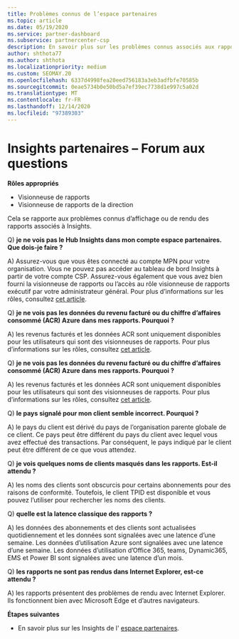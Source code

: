 ```yaml
---
title: Problèmes connus de l’espace partenaires
ms.topic: article
ms.date: 05/19/2020
ms.service: partner-dashboard
ms.subservice: partnercenter-csp
description: En savoir plus sur les problèmes connus associés aux rapports de l’espace partenaires (PCI). Les informations peuvent inclure des problèmes de rendu connus ou des limitations de rapports.
author: shthota77
ms.author: shthota
ms.localizationpriority: medium
ms.custom: SEOMAY.20
ms.openlocfilehash: 6337d4998fea20eed756183a3eb3adfbfe70585b
ms.sourcegitcommit: 0eae5734b0e50bd5a7ef39ec7738d1e997c5a02d
ms.translationtype: MT
ms.contentlocale: fr-FR
ms.lasthandoff: 12/14/2020
ms.locfileid: "97389303"
---
```

# <a name="partner-insights--frequently-asked-questions"></a>Insights partenaires – Forum aux questions

**Rôles appropriés**
- Visionneuse de rapports
- Visionneuse de rapports de la direction

Cela se rapporte aux problèmes connus d’affichage ou de rendu des rapports associés à Insights.

Q) **je ne vois pas le Hub Insights dans mon compte espace partenaires. Que dois-je faire ?**

A) Assurez-vous que vous êtes connecté au compte MPN pour votre organisation. Vous ne pouvez pas accéder au tableau de bord Insights à partir de votre compte CSP. Assurez-vous également que vous avez bien fourni la visionneuse de rapports ou l’accès au rôle visionneuse de rapports exécutif par votre administrateur général.  Pour plus d’informations sur les rôles, consultez [cet article](https://docs.microsoft.com/partner-center/pci-roles).

Q) **je ne vois pas les données du revenu facturé ou du chiffre d’affaires consommé (ACR) Azure dans mes rapports. Pourquoi ?**

A) les revenus facturés et les données ACR sont uniquement disponibles pour les utilisateurs qui sont des visionneuses de rapports.  Pour plus d’informations sur les rôles, consultez [cet article](https://docs.microsoft.com/partner-center/pci-roles).

Q) **je ne vois pas les données du revenu facturé ou du chiffre d’affaires consommé (ACR) Azure dans mes rapports. Pourquoi ?**

A) les revenus facturés et les données ACR sont uniquement disponibles pour les utilisateurs qui sont des visionneuses de rapports. Pour plus d’informations sur les rôles, consultez [cet article](https://docs.microsoft.com/partner-center/pci-roles).

Q) **le pays signalé pour mon client semble incorrect. Pourquoi ?**

A) le pays du client est dérivé du pays de l’organisation parente globale de ce client. Ce pays peut être différent du pays du client avec lequel vous avez effectué des transactions. Par conséquent, le pays indiqué par le client peut être différent de ce que vous attendez.

Q) **je vois quelques noms de clients masqués dans les rapports. Est-il attendu ?**

A) les noms des clients sont obscurcis pour certains abonnements pour des raisons de conformité. Toutefois, le client TPID est disponible et vous pouvez l’utiliser pour rechercher les noms des clients.

Q) **quelle est la latence classique des rapports ?**

A) les données des abonnements et des clients sont actualisées quotidiennement et les données sont signalées avec une latence d’une semaine. Les données d’utilisation Azure sont signalées avec une latence d’une semaine. Les données d’utilisation d’Office 365, teams, Dynamic365, EMS et Power BI sont signalées avec une latence d’un mois.

Q) **les rapports ne sont pas rendus dans Internet Explorer, est-ce attendu ?**

A) les rapports présentent des problèmes de rendu avec Internet Explorer. Ils fonctionnent bien avec Microsoft Edge et d’autres navigateurs.

**Étapes suivantes**

- En savoir plus sur les Insights de l' [espace partenaires](partner-center-insights.md).

